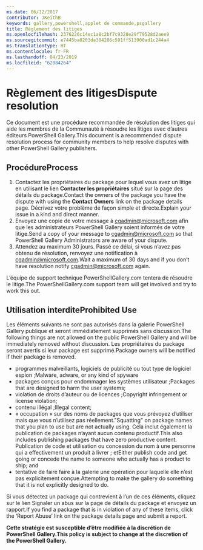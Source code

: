 ```yaml
---
ms.date: 06/12/2017
contributor: JKeithB
keywords: gallery,powershell,applet de commande,psgallery
title: Règlement des litiges
ms.openlocfilehash: 2376226c14ec1a8c2bf7c9328e29f79528d2aee9
ms.sourcegitcommit: e7445ba8203da304286c591ff513900ad1c244a4
ms.translationtype: HT
ms.contentlocale: fr-FR
ms.lasthandoff: 04/23/2019
ms.locfileid: "62084264"
---
```

# <a name="dispute-resolution"></a><span data-ttu-id="d8cb5-103">Règlement des litiges</span><span class="sxs-lookup"><span data-stu-id="d8cb5-103">Dispute resolution</span></span>

<span data-ttu-id="d8cb5-104">Ce document est une procédure recommandée de résolution des litiges qui aide les membres de la Communauté à résoudre les litiges avec d’autres éditeurs PowerShell Gallery.</span><span class="sxs-lookup"><span data-stu-id="d8cb5-104">This document is a recommended dispute resolution process for community members to help resolve disputes with other PowerShell Gallery publishers.</span></span>

## <a name="process"></a><span data-ttu-id="d8cb5-105">Procédure</span><span class="sxs-lookup"><span data-stu-id="d8cb5-105">Process</span></span>

1. <span data-ttu-id="d8cb5-106">Contactez les propriétaires du package pour lequel vous avez un litige en utilisant le lien **Contacter les propriétaires** situé sur la page des détails du package.</span><span class="sxs-lookup"><span data-stu-id="d8cb5-106">Contact the owners of the package you have the dispute with using the **Contact Owners** link on the package details page.</span></span>
   <span data-ttu-id="d8cb5-107">Décrivez votre problème de façon simple et directe.</span><span class="sxs-lookup"><span data-stu-id="d8cb5-107">Explain your issue in a kind and direct manner.</span></span>
2. <span data-ttu-id="d8cb5-108">Envoyez une copie de votre message à [cgadmin@microsoft.com](mailto:cgadmin@microsoft.com) afin que les administrateurs PowerShell Gallery soient informés de votre litige.</span><span class="sxs-lookup"><span data-stu-id="d8cb5-108">Send a copy of your message to [cgadmin@microsoft.com](mailto:cgadmin@microsoft.com) so that PowerShell Gallery Administrators are aware of your dispute.</span></span>
3. <span data-ttu-id="d8cb5-109">Attendez au maximum 30 jours. Passé ce délai, si vous n’avez pas obtenu de résolution, renvoyez une notification à [cgadmin@microsoft.com](mailto:cgadmin@microsoft.com).</span><span class="sxs-lookup"><span data-stu-id="d8cb5-109">Wait a maximum of 30 days and if you don’t have resolution notify [cgadmin@microsoft.com](mailto:cgadmin@microsoft.com) again.</span></span>

<span data-ttu-id="d8cb5-110">L’équipe de support technique PowerShellGallery.com tentera de résoudre le litige.</span><span class="sxs-lookup"><span data-stu-id="d8cb5-110">The PowerShellGallery.com support team will get involved and try to work this out.</span></span>

## <a name="prohibited-use"></a><span data-ttu-id="d8cb5-111">Utilisation interdite</span><span class="sxs-lookup"><span data-stu-id="d8cb5-111">Prohibited Use</span></span>

<span data-ttu-id="d8cb5-112">Les éléments suivants ne sont pas autorisés dans la galerie PowerShell Gallery publique et seront immédiatement supprimés sans discussion.</span><span class="sxs-lookup"><span data-stu-id="d8cb5-112">The following things are not allowed on the public PowerShell Gallery and will be immediately removed without discussion.</span></span>  <span data-ttu-id="d8cb5-113">Les propriétaires du package seront avertis si leur package est supprimé.</span><span class="sxs-lookup"><span data-stu-id="d8cb5-113">Package owners will be notified if their package is removed.</span></span>

- <span data-ttu-id="d8cb5-114">programmes malveillants, logiciels de publicité ou tout type de logiciel espion ;</span><span class="sxs-lookup"><span data-stu-id="d8cb5-114">Malware, adware, or any kind of spyware</span></span>
- <span data-ttu-id="d8cb5-115">packages conçus pour endommager les systèmes utilisateur ;</span><span class="sxs-lookup"><span data-stu-id="d8cb5-115">Packages that are designed to harm the user systems;</span></span>
- <span data-ttu-id="d8cb5-116">violation de droits d’auteur ou de licences ;</span><span class="sxs-lookup"><span data-stu-id="d8cb5-116">Copyright infringement or license violation;</span></span>
- <span data-ttu-id="d8cb5-117">contenu illégal ;</span><span class="sxs-lookup"><span data-stu-id="d8cb5-117">Illegal content;</span></span>
- <span data-ttu-id="d8cb5-118">« occupation » sur des noms de packages que vous prévoyez d’utiliser mais que vous n’utilisez pas réellement.</span><span class="sxs-lookup"><span data-stu-id="d8cb5-118">"Squatting" on package names that you plan to use but are not actually using.</span></span> <span data-ttu-id="d8cb5-119">Cela inclut également la publication de packages n’ayant aucun contenu productif.</span><span class="sxs-lookup"><span data-stu-id="d8cb5-119">This also includes publishing packages that have zero productive content.</span></span>
  <span data-ttu-id="d8cb5-120">Publication de code et utilisation ou concession du nom à une personne qui a effectivement un produit à livrer ; et</span><span class="sxs-lookup"><span data-stu-id="d8cb5-120">Either publish code and get going or concede the name to someone who actually has a product to ship; and</span></span>
- <span data-ttu-id="d8cb5-121">tentative de faire faire à la galerie une opération pour laquelle elle n’est pas explicitement conçue.</span><span class="sxs-lookup"><span data-stu-id="d8cb5-121">Attempting to make the gallery do something that it is not explicitly designed to do.</span></span>

<span data-ttu-id="d8cb5-122">Si vous détectez un package qui contrevient à l’un de ces éléments, cliquez sur le lien Signaler un abus sur la page de détails du package et envoyez un rapport.</span><span class="sxs-lookup"><span data-stu-id="d8cb5-122">If you find a package that is in violation of any of these items, click the ‘Report Abuse’ link on the package details page and submit a report.</span></span>

<span data-ttu-id="d8cb5-123">**Cette stratégie est susceptible d’être modifiée à la discrétion de PowerShell Gallery.**</span><span class="sxs-lookup"><span data-stu-id="d8cb5-123">**This policy is subject to change at the discretion of the PowerShell Gallery.**</span></span>
